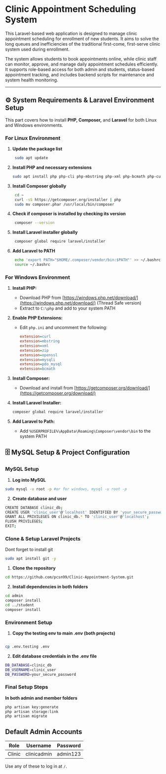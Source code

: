 # Clinic Appointment Scheduling System

This Laravel-based web application is designed to manage clinic appointment scheduling for enrollment of new students. It aims to solve the long queues and inefficiencies of the traditional first-come, first-serve clinic system used during enrollment.

The system allows students to book appointments online, while clinic staff can monitor, approve, and manage daily appointment schedules efficiently. It supports role-based access for both admin and students, status-based appointment tracking, and includes backend scripts for maintenance and system health monitoring.

---

## ⚙️ System Requirements & Laravel Environment Setup

This part covers how to install **PHP, Composer,** and **Laravel** for both Linux and Windows environments.

### For Linux Environment

1. **Update the package list**

   ```bash
    sudo apt update
   ```

2. **Install PHP and necessary extensions**
   ```bash
   sudo apt install php php-cli php-mbstring php-xml php-bcmath php-curl php-mysql php-zip unzip curl git -y
   ```

3. **Install Composer globally**

   ```bash
    cd ~
    curl -sS https://getcomposer.org/installer | php
    sudo mv composer.phar /usr/local/bin/composer
   ```

4. **Check if composer is installed by checking its version**

   ```bash
    composer --version
   ```

5. **Install Laravel installer globally**

   ```bash
    composer global require laravel/installer
   ```

6. **Add Laravel to PATH**

   ```bash
    echo 'export PATH="$HOME/.composer/vendor/bin:$PATH"' >> ~/.bashrc
    source ~/.bashrc
   ```

### For Windows Environment

1. **Install PHP:**

   * Download PHP from [https://windows.php.net/download/](https://windows.php.net/download/) (Thread Safe version)
   * Extract to `C:\php` and add to your system PATH

2. **Enable PHP Extensions:**

   * Edit `php.ini` and uncomment the following:

     ```ini
     extension=curl
     extension=mbstring
     extension=xml
     extension=zip
     extension=openssl
     extension=mysqli
     extension=pdo_mysql
     extension=bcmath
     ```

3. **Install Composer:**

   * Download and install from [https://getcomposer.org/download/](https://getcomposer.org/download/)

4. **Install Laravel Installer:**

   ```bash
   composer global require laravel/installer
   ```

5. **Add Laravel to Path:**

   * Add `%USERPROFILE%\AppData\Roaming\Composer\vendor\bin` to the system PATH


## 🗄️ MySQL Setup & Project Configuration

### MySQL Setup 

1. **Log into MySQL**


```bash
sudo mysql -u root -p #or for windows, mysql -u root -p 
```

2. **Create database and user**
```bash
CREATE DATABASE clinic_db;
CREATE USER 'clinic_user'@'localhost' IDENTIFIED BY 'your_secure_password';
GRANT ALL PRIVILEGES ON clinic_db.* TO 'clinic_user'@'localhost';
FLUSH PRIVILEGES;
EXIT;
```

### Clone & Setup Laravel Projects

Dont forget to install git
```bash
sudo apt install git -y
```

1. **Clone the repository**
   
```bash
cd https://github.com/pcsn99/Clinic-Appointment-System.git
```

2. **Install dependencies in both folders**

```bash
cd admin
composer install
cd ../student
composer install
```

### Environment Setup

1. **Copy the testing env to main .env (both projects)**
```bash

cp .env.testing .env
```
2. **Edit database credentials in the .env file**

```bash
DB_DATABASE=clinic_db
DB_USERNAME=clinic_user
DB_PASSWORD=your_secure_password
```

### Final Setup Steps

**In both admin and member folders**
```bash
php artisan key:generate
php artisan storage:link
php artisan migrate
```




## Default Admin Accounts

| Role      | Username               | Password     |
|-----------|------------------------|--------------|
| Clinic    | clinicadmin            | admin123  |


Use any of these to log in at `/`.



